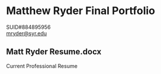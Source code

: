 # Matthew Ryder Final Portfolio  
SUID#884895956  
mryder@syr.edu

## Matt Ryder Resume.docx
Current Professional Resume

